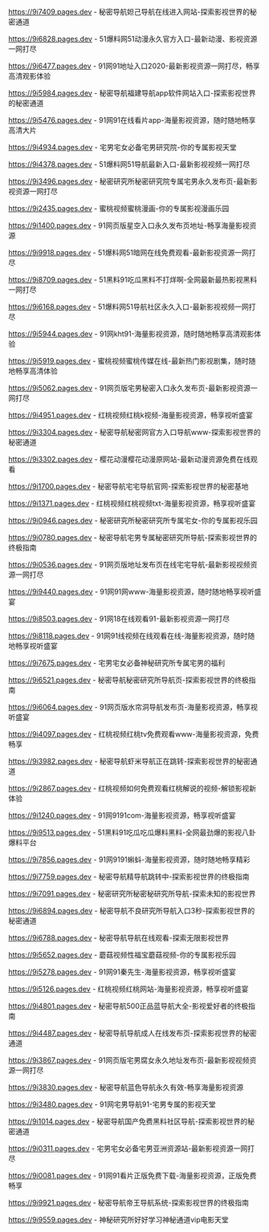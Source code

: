 
https://9i7409.pages.dev - 秘密导航妲己导航在线进入网站-探索影视世界的秘密通道

https://9i6828.pages.dev - 51爆料网51动漫永久官方入口-最新动漫、影视资源一网打尽

https://9i6477.pages.dev - 91网91地址入口2020-最新影视资源一网打尽，畅享高清观影体验

https://9i5984.pages.dev - 秘密导航福建导航app软件网站入口-探索影视世界的秘密通道

https://9i5476.pages.dev - 91网91在线看片app-海量影视资源，随时随地畅享高清大片

https://9i4934.pages.dev - 宅男宅女必备宅男研究院-你的专属影视天堂

https://9i4378.pages.dev - 51爆料网51导航最新入口-最新影视视频一网打尽

https://9i3496.pages.dev - 秘密研究所秘密研究院专属宅男永久发布页-最新影视资源一网打尽

https://9i2435.pages.dev - 蜜桃视频蜜桃漫画-你的专属影视漫画乐园

https://9i1400.pages.dev - 91网页版星空入口永久发布页地址-畅享海量影视资源

https://9i9918.pages.dev - 51爆料网51暗网在线免费观看-最新影视资源一网打尽

https://9i8709.pages.dev - 51黑料91吃瓜黑料不打烊啊-全网最新最热影视黑料一网打尽

https://9i6168.pages.dev - 51爆料网51导航社区永久入口-最新影视视频一网打尽

https://9i5944.pages.dev - 91网kht91-海量影视资源，随时随地畅享高清观影体验

https://9i5919.pages.dev - 蜜桃视频蜜桃传媒在线-最新热门影视剧集，随时随地畅享高清体验

https://9i5062.pages.dev - 91网页版宅男秘密入口永久发布页-最新影视资源一网打尽

https://9i4951.pages.dev - 红桃视频红桃k视频-海量影视资源，畅享视听盛宴

https://9i3304.pages.dev - 秘密导航秘密网官方入口导航www-探索影视世界的秘密通道

https://9i3302.pages.dev - 樱花动漫樱花动漫原网站-最新动漫资源免费在线观看

https://9i1700.pages.dev - 秘密导航宅宅导航官网-探索影视世界的秘密基地

https://9i1371.pages.dev - 红桃视频红桃视频txt-海量影视资源，畅享视听盛宴

https://9i0946.pages.dev - 秘密研究所秘密研究所专属宅女-你的专属影视乐园

https://9i0780.pages.dev - 秘密导航宅男专属秘密研究所导航-探索影视世界的终极指南

https://9i0536.pages.dev - 91网页版地址发布页在线宅宅导航-最新影视视频资源一网打尽

https://9i9440.pages.dev - 91网91网www-海量影视资源，随时随地畅享视听盛宴

https://9i8503.pages.dev - 91网18在线观看91-最新影视资源一网打尽

https://9i8118.pages.dev - 91网91线视频在线观看在线-海量影视资源，随时随地畅享视听盛宴

https://9i7675.pages.dev - 宅男宅女必备神秘研究所专属宅男的福利

https://9i6521.pages.dev - 秘密导航秘密研究所导航页-探索影视世界的终极指南

https://9i6064.pages.dev - 91网页版水帘洞导航发布页-海量影视资源，畅享视听盛宴

https://9i4097.pages.dev - 红桃视频红桃tv免费观看www-海量影视资源，免费畅享

https://9i3982.pages.dev - 秘密导航虾米导航正在跳转-探索影视世界的秘密通道

https://9i2867.pages.dev - 红桃视频如何免费观看红桃解说的视频-解锁影视新体验

https://9i1240.pages.dev - 91网9191com-海量影视资源，畅享视听盛宴

https://9i9513.pages.dev - 51黑料91吃瓜吃瓜爆料黑料-全网最劲爆的影视八卦爆料平台

https://9i7856.pages.dev - 91网9191蝌蚪-海量影视资源，随时随地畅享精彩

https://9i7759.pages.dev - 秘密导航精导航跳转中-探索影视世界的终极指南

https://9i7091.pages.dev - 秘密研究所秘密秘研究所导航-探索未知的影视世界

https://9i6894.pages.dev - 秘密导航不良研究所导航入口3秒-探索影视世界的秘密通道

https://9i6788.pages.dev - 秘密导航导航在线观看-探索无限影视世界

https://9i5652.pages.dev - 蘑菇视频性福宝蘑菇视频-你的专属影视乐园

https://9i5278.pages.dev - 91网91秦先生-海量影视资源，畅享视听盛宴

https://9i5126.pages.dev - 红桃视频红桃网站-海量影视资源，畅享视听盛宴

https://9i4801.pages.dev - 秘密导航500正品蓝导航大全-影视爱好者的终极指南

https://9i4487.pages.dev - 秘密导航导航成人在线发布页-探索影视世界的秘密通道

https://9i3867.pages.dev - 91网页版宅男腐女永久地址发布页-最新影视视频资源一网打尽

https://9i3830.pages.dev - 秘密导航蓝色导航永久有效-畅享海量影视资源

https://9i3480.pages.dev - 91网宅男导航91-宅男专属的影视天堂

https://9i1014.pages.dev - 秘密导航国产免费黑料社区导航-探索影视世界的秘密通道

https://9i0311.pages.dev - 宅男宅女必备宅男亚洲资源站-最新影视资源一网打尽

https://9i0081.pages.dev - 91网91看片正版免费下载-海量影视资源，正版免费畅享

https://9i9921.pages.dev - 秘密导航帝王导航系统-探索影视世界的终极指南

https://9i9559.pages.dev - 神秘研究所好好学习神秘通道vip电影天堂
